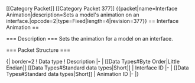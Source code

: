 \[\[Category Packet\]\] \[\[Category Packet 377\]\]
{{packet\|name=Interface Animation\|description=Sets a model's animation
on an interface.\|opcode=2\|type=Fixed\|length=4\|revision=377}} ==
Interface Animation ==

=== Description === Sets the animation for a model on an interface.

=== Packet Structure ===

{\| border=2 ! Data type ! Description \|- \| \[\[Data Types\#Byte
Order\|Little Endian\]\] \[\[Data Types\#Standard data types\|Short\]\]
\| Interface ID \|- \| \[\[Data Types\#Standard data types\|Short\]\] \|
Animation ID \|- \|}
